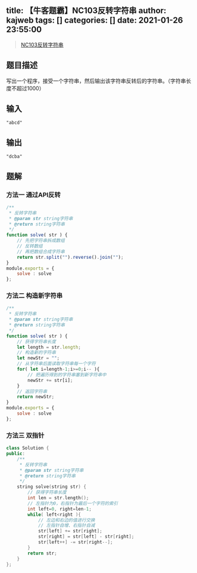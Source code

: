 title: 【牛客题霸】NC103反转字符串
author: kajweb
tags: []
categories: []
date: 2021-01-26 23:55:00
---
> [NC103反转字符串](https://www.nowcoder.com/questionTerminal/c3a6afee325e472386a1c4eb1ef987f3)


## 题目描述
写出一个程序，接受一个字符串，然后输出该字符串反转后的字符串。（字符串长度不超过1000）

## 输入
```
"abcd"
```

## 输出
```
"dcba"
```

## 题解

### 方法一 通过API反转
```js
/**
 * 反转字符串
 * @param str string字符串 
 * @return string字符串
 */
function solve( str ) {
    // 先把字符串拆成数组
    // 反转数组
    // 再把数组合成字符串
    return str.split("").reverse().join("");
}
module.exports = {
    solve : solve
};
```

### 方法二 构造新字符串
```js
/**
 * 反转字符串
 * @param str string字符串 
 * @return string字符串
 */
function solve( str ) {
    // 获得字符串长度
    let length = str.length;
    // 构造新的字符串
    let newStr = "";
    // 从字符串后面读取字符串每一个字符
    for( let i=length-1;i>=0;i-- ){
        // 把遍历得到的字符串塞到新字符串中
        newStr += str[i];
    }
    // 返回字符串
    return newStr;
}
module.exports = {
    solve : solve
};
```

### 方法三 双指针
```cpp
class Solution {
public:
    /**
     * 反转字符串
     * @param str string字符串 
     * @return string字符串
     */
    string solve(string str) {
        // 获得字符串长度
        int len = str.length();
        // 左指针为0，右指针为最后一个字符的索引
        int left=0, right=len-1;
        while( left<right ){
            // 左边和右边的值进行交换
            // 左指针自增、右指针自减
            str[left] += str[right];
            str[right] = str[left] - str[right];
            str[left++] -= str[right--];
        }
        return str;
    }
};
```


